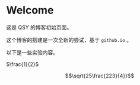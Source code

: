 # Welcome

这是 QSY 的博客初始页面。

这个博客的搭建是一次全新的尝试，基于 `github.io` 。

以下是一些实验内容。

$\frac{1}{2}$

$$\sqrt{25\frac{223}{4}}$$
